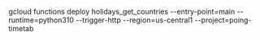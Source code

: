 gcloud functions deploy holidays_get_countries --entry-point=main --runtime=python310 --trigger-http --region=us-central1 --project=poing-timetab
